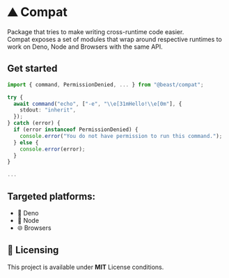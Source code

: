 # ⛰️ Compat

Package that tries to make writing cross-runtime code easier.\
Compat exposes a set of modules that wrap around respective runtimes to work on
Deno, Node and Browsers with the same API.

## Get started

```ts
import { command, PermissionDenied, ... } from "@beast/compat";

try {
  await command("echo", ["-e", "\\e[31mHello!\\e[0m"], {
    stdout: "inherit",
  });
} catch (error) {
  if (error instanceof PermissionDenied) {
    console.error("You do not have permission to run this command.");
  } else {
    console.error(error);
  }
}

...
```

## Targeted platforms:

- 🦕 Deno
- 🐢 Node
- 🌐 Browsers

## 📝 Licensing

This project is available under **MIT** License conditions.
